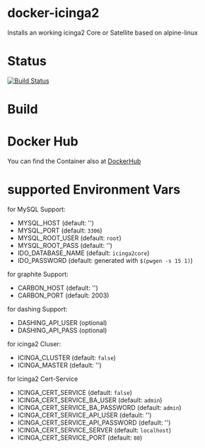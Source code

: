 docker-icinga2
==============

Installs an working icinga2 Core or Satellite based on alpine-linux

# Status

[![Build Status](https://travis-ci.org/bodsch/docker-icinga2.svg?branch=1702-02)](https://travis-ci.org/bodsch/docker-icinga2)

# Build


# Docker Hub

You can find the Container also at  [DockerHub](https://hub.docker.com/r/bodsch/docker-icinga2/)


# supported Environment Vars

for MySQL Support:

  - MYSQL_HOST  (default: '')
  - MYSQL_PORT  (default: ```3306```)
  - MYSQL_ROOT_USER  (default: ```root```)
  - MYSQL_ROOT_PASS  (default: '')
  - IDO_DATABASE_NAME  (default: ```icinga2core```)
  - IDO_PASSWORD (default: generated with ```$(pwgen -s 15 1)```)

for graphite Support:

  - CARBON_HOST  (default: '')
  - CARBON_PORT  (default: 2003)

for dashing Support:

  - DASHING_API_USER  (optional)
  - DASHING_API_PASS  (optional)

for icinga2 Cluser:

  - ICINGA_CLUSTER (default: ```false```)
  - ICINGA_MASTER  (default: '')

for Icinga2 Cert-Service

  - ICINGA_CERT_SERVICE (default: ```false```)
  - ICINGA_CERT_SERVICE_BA_USER (default: ```admin```)
  - ICINGA_CERT_SERVICE_BA_PASSWORD (default: ```admin```)
  - ICINGA_CERT_SERVICE_API_USER (default: '')
  - ICINGA_CERT_SERVICE_API_PASSWORD (default: '')
  - ICINGA_CERT_SERVICE_SERVER (default: ```localhost```)
  - ICINGA_CERT_SERVICE_PORT (default: ```80```)
